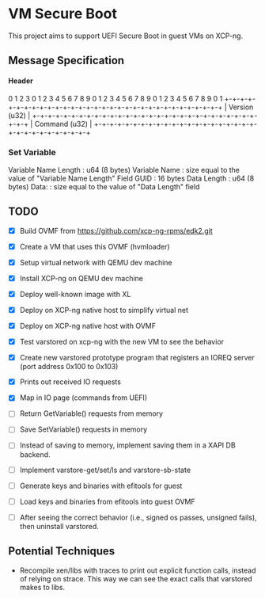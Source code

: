 # VM Secure Boot

This project aims to support UEFI Secure Boot in guest VMs on XCP-ng.

## Message Specification

#### Header

   0                   1                   2                   3
   0 1 2 3 4 5 6 7 8 9 0 1 2 3 4 5 6 7 8 9 0 1 2 3 4 5 6 7 8 9 0 1
   +-+-+-+-+-+-+-+-+-+-+-+-+-+-+-+-+-+-+-+-+-+-+-+-+-+-+-+-+-+-+-+
   |                          Version  (u32)                     |
   +-+-+-+-+-+-+-+-+-+-+-+-+-+-+-+-+-+-+-+-+-+-+-+-+-+-+-+-+-+-+-+
   |                          Command  (u32)                     |
   +-+-+-+-+-+-+-+-+-+-+-+-+-+-+-+-+-+-+-+-+-+-+-+-+-+-+-+-+-+-+-+

### Set Variable

Variable Name Length : u64 (8 bytes)
Variable Name        : size equal to the value of "Variable Name Length" Field
GUID                 : 16 bytes
Data Length          : u64 (8 bytes)
Data:                : size equal to the value of "Data Length" field

###



## TODO

- [x] Build OVMF from https://github.com/xcp-ng-rpms/edk2.git
- [x] Create a VM that uses this OVMF (hvmloader)
- [x] Setup virtual network with QEMU dev machine
- [x] Install XCP-ng on QEMU dev machine
- [x] Deploy well-known image with XL
- [x] Deploy on XCP-ng native host to simplify virtual net
- [x] Deploy on XCP-ng native host with OVMF
- [x] Test varstored on xcp-ng with the new VM to see the behavior
- [x] Create new varstored prototype program that registers an IOREQ server (port
      address 0x100 to 0x103)
- [x] Prints out received IO requests
- [x] Map in IO page (commands from UEFI)
- [ ] Return GetVariable() requests from memory   
- [ ] Save SetVariable() requests in memory   
- [ ] Instead of saving to memory, implement saving them in a XAPI DB backend.
- [ ] Implement varstore-get/set/ls and varstore-sb-state
- [ ] Generate keys and binaries with efitools for guest
- [ ] Load keys and binaries from efitools into guest OVMF
- [ ] After seeing the correct behavior (i.e., signed os passes, unsigned fails),
      then uninstall varstored.


## Potential Techniques
- Recompile xen/libs with traces to print out explicit function calls, instead of relying on strace.
  This way we can see the exact calls that varstored makes to libs.
